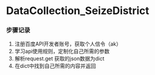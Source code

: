 # DataCollection_SeizeDistrict  
### 步骤记录  
1. 注册百度API开发者账号，获取个人信令（ak）  
2. 学习api使用规则，定制化自己所需的参数  
3. 解析request.get 获取的json数据为dict  
3. 在dict中找到自己所需的内容并返回
